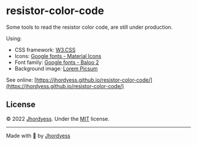 # resistor-color-code

Some tools to read the resistor color code, are still under production.

Using:

- CSS framework: [W3.CSS](https://www.w3schools.com/w3css/default.asp)
- Icons: [Google fonts - Material Icons](https://fonts.google.com/icons?selected=Material+Icons)
- Font family: [Google fonts - Baloo 2](https://fonts.google.com/specimen/Baloo+2)
- Background image: [Lorem Picsum](https://picsum.photos)

See online: [https://jhordyess.github.io/resistor-color-code/](https://jhordyess.github.io/resistor-color-code/)

## License

© 2022 [Jhordyess](https://github.com/jhordyess). Under the [MIT](https://choosealicense.com/licenses/mit/) license.

---

Made with 💪 by [Jhordyess](https://www.jhordyess.com/)

